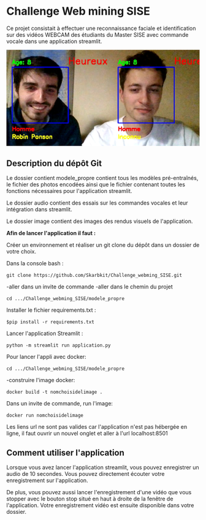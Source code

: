 # Challenge Web mining SISE

Ce projet consistait à effectuer une reconnaissance faciale et identification sur des vidéos WEBCAM des étudiants du Master SISE avec commande vocale dans une application streamlit.

![](image/detect_2_visages.png)

## Description du dépôt Git
Le dossier contient modele_propre contient tous les modèles pré-entraînés, le fichier des photos encodées ainsi que le fichier contenant toutes les fonctions nécessaires pour l'application streamlit.

Le dossier audio contient des essais sur les commandes vocales et leur intégration dans streamlit.

Le dossier image contient des images des rendus visuels de l'application.

**Afin de lancer l'application il faut :**

Créer un environnement et réaliser un git clone du dépôt dans un dossier de votre choix.

Dans la console bash :

```
git clone https://github.com/Skarbkit/Challenge_webming_SISE.git
```
-aller dans un invite de commande -aller dans le chemin du projet
```
cd .../Challenge_webming_SISE/modele_propre
```

Installer le fichier requirements.txt :
```
$pip install -r requirements.txt
```
Lancer l'application Streamlit :
```
python -m streamlit run application.py
```
Pour lancer l'appli avec docker:
```
cd .../Challenge_webming_SISE/modele_propre
```
-construire l'image docker:
```
docker build -t nomchoisidelimage .
```
Dans un invite de commande, run l'image:
```
docker run nomchoisidelimage 
```
Les liens url ne sont pas valides car l'application n'est pas hébergée en ligne, il faut ouvrir un nouvel onglet et aller à l'url localhost:8501

## Comment utiliser l'application

Lorsque vous avez lancer l'application streamlit, vous pouvez enregistrer un audio de 10 secondes. Vous pouvez directement écouter votre enregistrement sur l'application.

De plus, vous pouvez aussi lancer l'enregistrement d'une vidéo que vous stopper avec le bouton stop situé en haut à droite de la fenêtre de l'application. Votre enregistrement vidéo est ensuite disponible dans votre dossier. 
